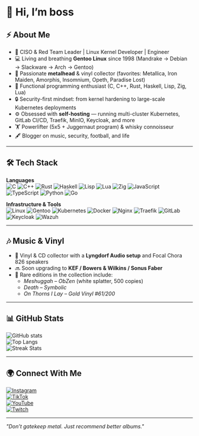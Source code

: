 # 👋 Hi, I’m boss

## ⚡ About Me
- 🚀 CISO & Red Team Leader | Linux Kernel Developer | Engineer  
- 💻 Living and breathing **Gentoo Linux** since 1998 (Mandrake → Debian → Slackware → Arch → Gentoo)  
- 🎸 Passionate **metalhead** & vinyl collector (favorites: Metallica, Iron Maiden, Amorphis, Insomnium, Opeth, Paradise Lost)  
- 🖤 Functional programming enthusiast (C, C++, Rust, Haskell, Lisp, Zig, Lua)  
- 🔒 Security-first mindset: from kernel hardening to large-scale Kubernetes deployments  
- ⚙️ Obsessed with **self-hosting** — running multi-cluster Kubernetes, GitLab CI/CD, Traefik, MinIO, Keycloak, and more  
- 🏋️ Powerlifter (5x5 + Juggernaut program) & whisky connoisseur  
- 🖋️ Blogger on music, security, football, and life  

---

## 🛠️ Tech Stack

**Languages**  
![C](https://img.shields.io/badge/C-00599C?style=for-the-badge&logo=c&logoColor=white)
![C++](https://img.shields.io/badge/C++-00599C?style=for-the-badge&logo=cplusplus&logoColor=white)
![Rust](https://img.shields.io/badge/Rust-000000?style=for-the-badge&logo=rust&logoColor=white)
![Haskell](https://img.shields.io/badge/Haskell-5D4F85?style=for-the-badge&logo=haskell&logoColor=white)
![Lisp](https://img.shields.io/badge/Lisp-3FB68B?style=for-the-badge&logo=lisp&logoColor=white)
![Lua](https://img.shields.io/badge/Lua-2C2D72?style=for-the-badge&logo=lua&logoColor=white)
![Zig](https://img.shields.io/badge/Zig-f7a41d?style=for-the-badge&logo=zig&logoColor=black)
![JavaScript](https://img.shields.io/badge/JavaScript-F7DF1E?style=for-the-badge&logo=javascript&logoColor=black)
![TypeScript](https://img.shields.io/badge/TypeScript-3178C6?style=for-the-badge&logo=typescript&logoColor=white)
![Python](https://img.shields.io/badge/Python-3776AB?style=for-the-badge&logo=python&logoColor=white)
![Go](https://img.shields.io/badge/Go-00ADD8?style=for-the-badge&logo=go&logoColor=white)

**Infrastructure & Tools**  
![Linux](https://img.shields.io/badge/Linux-FCC624?style=for-the-badge&logo=linux&logoColor=black)
![Gentoo](https://img.shields.io/badge/Gentoo-54487A?style=for-the-badge&logo=gentoo&logoColor=white)
![Kubernetes](https://img.shields.io/badge/Kubernetes-326ce5?style=for-the-badge&logo=kubernetes&logoColor=white)
![Docker](https://img.shields.io/badge/Docker-2496ED?style=for-the-badge&logo=docker&logoColor=white)
![Nginx](https://img.shields.io/badge/Nginx-009639?style=for-the-badge&logo=nginx&logoColor=white)
![Traefik](https://img.shields.io/badge/Traefik-24A1C1?style=for-the-badge&logo=traefikproxy&logoColor=white)
![GitLab](https://img.shields.io/badge/GitLab-FCA121?style=for-the-badge&logo=gitlab&logoColor=white)
![Keycloak](https://img.shields.io/badge/Keycloak-000000?style=for-the-badge&logo=keycloak&logoColor=white)
![Wazuh](https://img.shields.io/badge/Wazuh-0054A6?style=for-the-badge&logo=wazuh&logoColor=white)

---

## 🎶 Music & Vinyl
- 🎵 Vinyl & CD collector with a **Lyngdorf Audio setup** and Focal Chora 826 speakers  
- 🔜 Soon upgrading to **KEF / Bowers & Wilkins / Sonus Faber**  
- 🖤 Rare editions in the collection include:
  - *Meshuggah – ObZen* (white splatter, 500 copies)  
  - *Death – Symbolic*  
  - *On Thorns I Lay – Gold Vinyl #61/200*  

---

## 📊 GitHub Stats

![GitHub stats](https://github-readme-stats.vercel.app/api?username=boss&show_icons=true&theme=radical)  
![Top Langs](https://github-readme-stats.vercel.app/api/top-langs/?username=boss&layout=compact&theme=radical)  
![Streak Stats](https://github-readme-streak-stats.herokuapp.com/?user=boss&theme=radical)

---

## 🌍 Connect With Me

[![Instagram](https://img.shields.io/badge/Instagram-E4405F?style=for-the-badge&logo=instagram&logoColor=white)](https://instagram.com/vinylzwerg)  
[![TikTok](https://img.shields.io/badge/TikTok-000000?style=for-the-badge&logo=tiktok&logoColor=white)](https://tiktok.com/@vinylzwerg)  
[![YouTube](https://img.shields.io/badge/YouTube-FF0000?style=for-the-badge&logo=youtube&logoColor=white)](#)  
[![Twitch](https://img.shields.io/badge/Twitch-9146FF?style=for-the-badge&logo=twitch&logoColor=white)](#)

---

*"Don’t gatekeep metal. Just recommend better albums."*